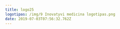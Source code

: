 ```yaml
---
title: logo25
logotipas: /img/9 Inovatyvi medicina logotipas.png
date: 2019-07-03T07:56:32.762Z
---
```

